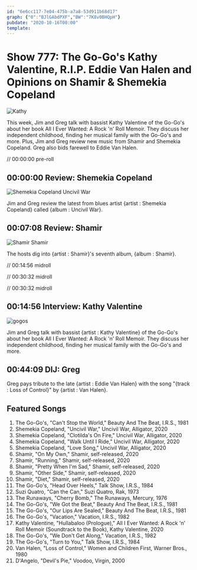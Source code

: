 ```yaml
---
id: "6e6cc117-7e04-475b-a7a8-53d911b68d17"
graph: {"0":"BJlGAbdPXF","BW":"7K8v0BHQpH"}
pubdate: "2020-10-16T00:00"
template: 
---
```






# Show 777: The Go-Go's Kathy Valentine, R.I.P. Eddie Van Halen and Opinions on Shamir & Shemekia Copeland

![Kathy](https://static.soundopinions.org/images/2020/kathy-v.jpeg)

This week, Jim and Greg talk with bassist Kathy Valentine of the Go-Go's about her book All I Ever Wanted: A Rock 'n' Roll Memoir. They discuss her independent childhood, finding her musical family with the Go-Go's and more. Plus, Jim and Greg review new music from Shamir and Shemekia Copeland. Greg also bids farewell to Eddie Van Halen.

// 00:00:00 pre-roll



## 00:00:00 Review: Shemekia Copeland

![Shemekia Copeland Uncivil War](https://static.soundopinions.org/assets/777/09.jpg)

Jim and Greg review the latest from blues artist {artist : Shemekia Copeland} called {album : Uncivil War}.



## 00:07:08 Review: Shamir

![Shamir Shamir](https://static.soundopinions.org/assets/777/BW12.jpg)

The hosts dig into {artist : Shamir}'s seventh album, {album : Shamir}.

// 00:14:56 midroll

// 00:30:32 midroll

// 00:30:32 midroll



## 00:14:56 Interview: Kathy Valentine

![gogos](https://static.soundopinions.org/images/2020/gogos.jpeg)

Jim and Greg talk with bassist {artist : Kathy Valentine} of the Go-Go's about her book All I Ever Wanted: A Rock 'n' Roll Memoir. They discuss her independent childhood, finding her musical family with the Go-Go's and more.



## 00:44:09 DIJ: Greg

Greg pays tribute to the late {artist : Eddie Van Halen} with the song "{track : Loss of Control}" by {artist : Van Halen}.



## Featured Songs

1. The Go-Go's, "Can't Stop the World," Beauty And The Beat, I.R.S., 1981
2. Shemekia Copeland, "Uncivil War," Uncivil War, Alligator, 2020
3. Shemekia Copeland, "Clotilda's On Fire," Uncivil War, Alligator, 2020
4. Shemekia Copeland, "Walk Until I Ride," Uncivil War, Alligator, 2020
5. Shemekia Copeland, "Love Song," Uncivil War, Alligator, 2020
6. Shamir, "On My Own," Shamir, self-released, 2020
7. Shamir, "Running," Shamir, self-released, 2020
8. Shamir, "Pretty When I'm Sad," Shamir, self-released, 2020
9. Shamir, "Other Side," Shamir, self-released, 2020
10. Shamir, "Diet," Shamir, self-released, 2020
11. The Go-Go's, "Head Over Heels," Talk Show, I.R.S., 1984
12. Suzi Quatro, "Can the Can," Suzi Quatro, Rak, 1973
13. The Runaways, "Cherry Bomb," The Runaways, Mercury, 1976
14. The Go-Go's, "We Got the Beat," Beauty And The Beat, I.R.S., 1981
15. The Go-Go's, "Our Lips Are Sealed," Beauty And The Beat, I.R.S., 1981
16. The Go-Go's, "Vacation," Vacation, I.R.S., 1982
17. Kathy Valentine, "Hullabaloo (Prologue)," All I Ever Wanted: A Rock 'n' Roll Memoir (Soundtrack to the Book), Kathy Valentine, 2020
18. The Go-Go's, "We Don't Get Along," Vacation, I.R.S., 1982
19. The Go-Go's, "Turn to You," Talk Show, I.R.S., 1984
20. Van Halen, "Loss of Control," Women and Children First, Warner Bros., 1980
21. D'Angelo, "Devil's Pie," Voodoo, Virgin, 2000